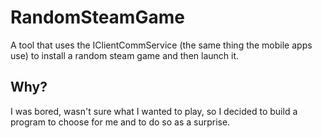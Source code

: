 # RandomSteamGame

A tool that uses the IClientCommService (the same thing the mobile apps use) to install a random steam game and then launch it.

## Why?
I was bored, wasn't sure what I wanted to play, so I decided to build a program to choose for me and to do so as a surprise.
